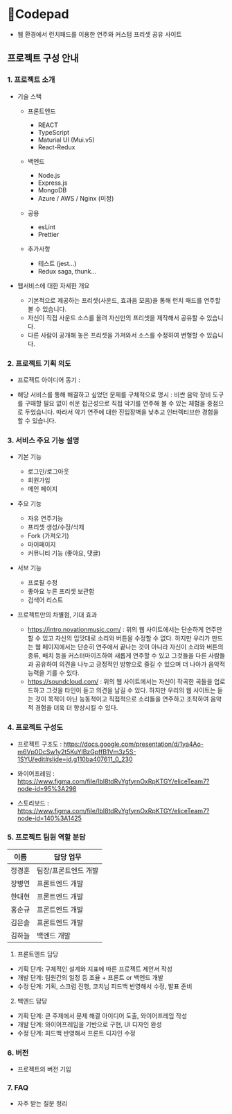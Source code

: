 # Codepad
- 웹 환경에서 런치패드를 이용한 연주와 커스텀 프리셋 공유 사이트

## 프로젝트 구성 안내

### 1. 프로젝트 소개

  - 기술 스택

    - 프론트엔드
      - REACT
      - TypeScript
      - Maturial UI (Mui.v5)
      - React-Redux

    - 백엔드
      - Node.js
      - Express.js
      - MongoDB
      - Azure / AWS / Nginx (미정)

    - 공용
      - esLint
      - Prettier

    - 추가사항
      - 테스트 (jest...)
      - Redux saga, thunk...

  - 웹서비스에 대한 자세한 개요
    - 기본적으로 제공하는 프리셋(사운드, 효과음 모음)을 통해 런치 패드를 연주할 볼 수 있습니다.
    - 자신이 직접 사운드 소스를 올려 자신만의 프리셋을 제작해서 공유할 수 있습니다.
    - 다른 사람이 공개해 놓은 프리셋을 가져와서 소스를 수정하여 변형할 수 있습니다.


### 2. 프로젝트 기획 의도

  - 프로젝트 아이디어 동기
    : 

  - 해당 서비스를 통해 해결하고 싶었던 문제를 구체적으로 명시
    : 비싼 음악 장비 도구를 구매할 필요 없이 쉬운 접근성으로 직접 악기를 연주해 볼 수 있는 체험을 중점으로 두었습니다.
      따라서 악기 연주에 대한 진입장벽을 낮추고 인터렉티브한 경험을 할 수 있습니다.
  

### 3. 서비스 주요 기능 설명

  - 기본 기능
    - 로그인/로그아웃
    - 회원가입
    - 메인 페이지

  - 주요 기능
    - 자유 연주기능
    - 프리셋 생성/수정/삭제
    - Fork (가져오기)
    - 마이페이지
    - 커뮤니티 기능 (좋아요, 댓글)

  - 서브 기능
    - 프로필 수정
    - 좋아요 누른 프리셋 보관함
    - 검색어 리스트

  - 프로젝트만의 차별점, 기대 효과
    - https://intro.novationmusic.com/
    : 위의 웹 사이트에서는 단순하게 연주만 할 수 있고 자신의 입맛대로 소리와 버튼을 수정할 수 없다. 
      하지만 우리가 만드는 웹 페이지에서는 단순히 연주에서 끝나는 것이 아니라 자신이 소리와 버튼의 종류, 배치 등을 커스터마이즈하여 
      새롭게 연주할 수 있고 그것들을 다른 사람들과 공유하여 의견을 나누고 긍정적인 방향으로 즐길 수 있으며 더 나아가 음악적 능력을 기를 수 있다.
    - https://soundcloud.com/
    : 위의 웹 사이트에서는 자신이 작곡한 곡들을 업로드하고 그것을 타인이 듣고 의견을 남길 수 있다. 
      하지만 우리의 웹 사이트는 듣는 것이 목적이 아닌 능동적이고 직접적으로 소리들을 연주하고 조작하여 음악적 경험을 더욱 더 향상시킬 수 있다.



### 4. 프로젝트 구성도
  - 프로젝트 구조도 
    : https://docs.google.com/presentation/d/1ya4Ao-m6Vp0DcSw1y2t5KuYlBzGpffB1Vm3z5S-1SYU/edit#slide=id.g110ba407611_0_230

  - 와이어프레임 
    : https://www.figma.com/file/IbI8tdRvYgfyrnOxRpKTGY/eliceTeam7?node-id=95%3A298

  - 스토리보드 
    : https://www.figma.com/file/IbI8tdRvYgfyrnOxRpKTGY/eliceTeam7?node-id=140%3A1425


### 5. 프로젝트 팀원 역할 분담
| 이름 | 담당 업무 |
| ------ | ------ |
| 정경훈 | 팀장/프론트엔드 개발 |
| 장병연 | 프론트엔드 개발 |
| 한대현 | 프론트엔드 개발 |
| 홍순규 | 프론트엔드 개발 |
| 김은솔 | 프론트엔드 개발 |
| 김하늘 | 백엔드 개발 |

1. 프론트엔드 담당

- 기획 단계: 구체적인 설계와 지표에 따른 프로젝트 제안서 작성
- 개발 단계: 팀원간의 일정 등 조율 + 프론트 or 백엔드 개발
- 수정 단계: 기획, 스크럼 진행, 코치님 피드백 반영해서 수정, 발표 준비

2. 백엔드 담당

- 기획 단계: 큰 주제에서 문제 해결 아이디어 도출, 와이어프레임 작성
- 개발 단계: 와이어프레임을 기반으로 구현, UI 디자인 완성
- 수정 단계: 피드백 반영해서 프론트 디자인 수정

### 6. 버전
  - 프로젝트의 버전 기입

### 7. FAQ
  - 자주 받는 질문 정리
